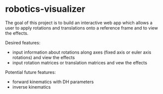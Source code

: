 # robotics-visualizer

The goal of this project is to build an interactive web app which allows a user to apply rotations and translations onto a reference frame and to view the effects.

Desired features:
- input information about rotations along axes (fixed axis or euler axis rotations) and view the effects
- input rotation matrices or translation matrices and vew the effects

Potential future features:
- forward kinematics with DH parameters
- inverse kinematics